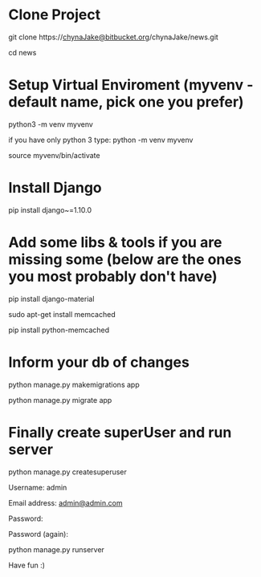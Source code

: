 # Clone Project


git clone https://chynaJake@bitbucket.org/chynaJake/news.git

cd news


# Setup Virtual Enviroment (myvenv - default name, pick one you prefer)


python3 -m venv myvenv

if you have only python 3 type:
    python -m venv myvenv

source myvenv/bin/activate


# Install Django


pip install django~=1.10.0

# Add some libs & tools if you are missing some (below are the ones you most probably don't have)


pip install django-material

sudo apt-get install memcached

pip install python-memcached


# Inform your db of changes


python manage.py makemigrations app

python manage.py migrate app


# Finally create superUser and run server


python manage.py createsuperuser
    
Username: admin

Email address: admin@admin.com

Password:

Password (again):


python manage.py runserver

Have fun :)